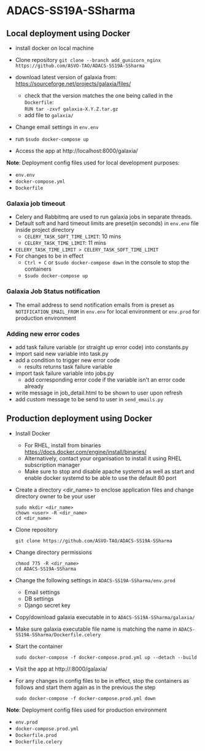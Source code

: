 # ADACS-SS19A-SSharma

## Local deployment using Docker
* install docker on local machine 
* Clone repository
  `git clone --branch add_gunicorn_nginx https://github.com/ASVO-TAO/ADACS-SS19A-SSharma` 
* download latest version of galaxia from: https://sourceforge.net/projects/galaxia/files/
    * check that the version matches the one being called in the `Dockerfile`:    
     `RUN tar -zxvf galaxia-X.Y.Z.tar.gz`
    * add file to `galaxia/`
  
* Change email settings in `env.env`
* run `$sudo docker-compose up`
* Access the app at http://localhost:8000/galaxia/

**Note**: Deployment config files used for local development purposes:
  * `env.env`
  * `docker-compose.yml`
  * `Dockerfile`
  

### Galaxia job timeout
* Celery and Rabbitmq are used to run galaxia jobs in separate threads. 
* Default soft and hard timeout limits are preset(in seconds) in `env.env` file inside project directory
    * `CELERY_TASK_SOFT_TIME_LIMIT`: 10 mins
    * `CELERY_TASK_TIME_LIMIT`: 11 mins   
* `CELERY_TASK_TIME_LIMIT > CELERY_TASK_SOFT_TIME_LIMIT`
* For changes to be in effect
    * `Ctrl + C` or `$sudo docker-compose down` in the console to stop the containers
    * `$sudo docker-compose up`
    
### Galaxia Job Status notification
* The email address to send notification emails from is preset as `NOTIFICATION_EMAIL_FROM` in `env.env` for local environment or `env.prod` for production environment

### Adding new error codes
* add task failure variable (or straight up error code) into constants.py
* import said new variable into task.py
* add a condition to trigger new error code
    * results returns task failure variable
* import task failure variable into jobs.py
    * add corresponding error code if the variable isn't an error code already
* write message in job_detail.html to be shown to user upon refresh
* add custom message to be send to user in `send_emails.py`

## Production deployment using Docker
* Install Docker 
  
  * For RHEL, install from binaries https://docs.docker.com/engine/install/binaries/
  * Alternatively, contact your organisation to install it using RHEL subscription manager
  * Make sure to stop and disable apache systemd as well as start and enable docker systemd to be able to use the default 80 port

* Create a directory <dir_name> to enclose application files and change directory owner to be your user
  ```
  sudo mkdir <dir_name>
  chown <user> -R <dir_name>
  cd <dir_name>
  ```
* Clone repository
  
  `git clone https://github.com/ASVO-TAO/ADACS-SS19A-SSharma`
  

* Change directory permissions 
  ```
  chmod 775 -R <dir_name>
  cd ADACS-SS19A-SSharma
  ```
* Change the following settings in `ADACS-SS19A-SSharma/env.prod` 
  * Email settings
  * DB settings
  * Django secret key
* Copy/download galaxia executable in to `ADACS-SS19A-SSharma/galaxia/`
* Make sure galaxia executable file name is matching the name in `ADACS-SS19A-SSharma/Dockerfile.celery`
* Start the container

  `sudo docker-compose -f docker-compose.prod.yml up --detach --build`
  
* Visit the app at http://<server-ip>:8000/galaxia/

* For any changes in config files to be in effect, stop the containers as follows and start them again as in the previous the step
  
  `sudo docker-compose -f docker-compose.prod.yml down`

**Note**: Deployment config files used for production environment
  * `env.prod`
  * `docker-compose.prod.yml`
  * `Dockerfile.prod`
  * `Dockerfile.celery`
